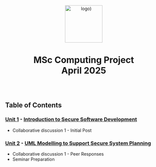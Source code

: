 <br>

<p align="center">
<img src="https://goodlogo.com/images/logos/university_of_essex_logo_3621.gif" alt="logo)" height="120"/>
</p>

<h1 align="center">
MSc Computing Project<br>April 2025
</h1>
<br>
<br>

## Table of Contents
### [Unit 1](/Unit01/) - [Introduction to Secure Software Development](https://www.my-course.co.uk/course/view.php?id=12586&section=7)
- Collaborative discussion 1 - Initial Post

### [Unit 2](/Unit02/) - [UML Modelling to Support Secure System Planning](https://www.my-course.co.uk/course/view.php?id=12586&section=8)
- Collaborative discussion 1 - Peer Responses
- Seminar Preparation
